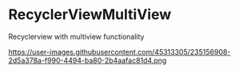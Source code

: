 # RecyclerViewMultiView
Recyclerview with multiview functionality

https://user-images.githubusercontent.com/45313305/235156908-2d5a378a-f990-4494-ba80-2b4aafac81d4.png
